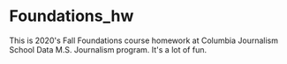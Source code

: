 # Foundations_hw

This is 2020's Fall Foundations course homework at Columbia Journalism School Data M.S. Journalism  program.
It's a lot of fun.
